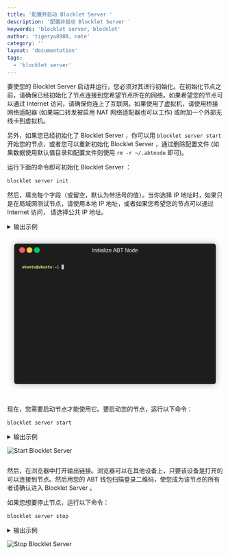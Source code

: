 ```yaml
---
title: '配置并启动 Blocklet Server '
description: '配置并启动 Blocklet Server '
keywords: 'blocklet server, blocklet'
author: 'tigeryu8900, nate'
category: ''
layout: 'documentation'
tags:
  - 'blocklet server'
---
```


要使您的 Blocklet Server 启动并运行，您必须对其进行初始化。在初始化节点之前，请确保已经初始化了节点连接到您希望节点所在的网络。如果希望您的节点可以通过 Internet 访问，请确保你连上了互联网。如果使用了虚拟机，请使用桥接网络适配器 (如果端口转发被启用 NAT 网络适配器也可以工作) 或附加一个外部无线卡到虚拟机。

另外，如果您已经初始化了 Blocklet Server ，你可以用 `blocklet server start` 开始您的节点，或者您可以重新初始化 Blocklet Server ，通过删除配置文件 (如果数据使用默认值目录和配置文件则使用 `rm -r ~/.abtnode` 即可)。

运行下面的命令即可初始化 Blocklet Server ：

```bash
blocklet server init
```

然后，填充每个字段（或留空，默认为带括号的值）。当你选择 IP 地址时，如果只是在局域网测试节点，请使用本地 IP 地址，或者如果您希望您的节点可以通过 Internet 访问， 请选择公共 IP 地址。

<details>
<summary>输出示例

![Initialize Blocklet Server](./images/initialize_abtnode.gif)

</details>

现在，您需要启动节点才能使用它。要启动您的节点，运行以下命令：

```bash
blocklet server start
```

<details>
<summary>输出示例

![Start Blocklet Server](./images/start_abtnode.gif)

</details>

然后，在浏览器中打开输出链接。浏览器可以在其他设备上，只要该设备是打开的可以连接到节点。然后用您的 ABT 钱包扫描登录二维码，使您成为该节点的所有者请确认进入 Blocklet Server 。

如果您想要停止节点，运行以下命令：

```bash
blocklet server stop
```

<details>
<summary>输出示例

![Stop Blocklet Server](./images/stop_abtnode.gif)

</details>
